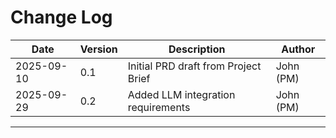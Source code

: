 # Change Log

| Date       | Version | Description                          | Author    |
| ---------- | ------- | ------------------------------------ | --------- |
| 2025-09-10 | 0.1     | Initial PRD draft from Project Brief | John (PM) |
| 2025-09-29 | 0.2     | Added LLM integration requirements   | John (PM) |

---
